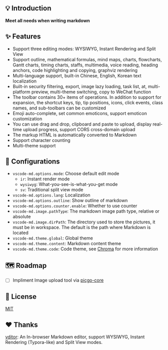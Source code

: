 ## 💡 Introduction

**Meet all needs when writing markdown**

## ✨ Features

- Support three editing modes: WYSIWYG, Instant Rendering and Split View
- Support outline, mathematical formulas, mind maps, charts, flowcharts, Gantt charts, timing charts, staffs, multimedia, voice reading, heading anchors, code highlighting and copying, graphviz rendering
- Multi-language support, built-in Chinese, English, Korean text localization
- Built-in security filtering, export, image lazy loading, task list, at, multi-platform preview, multi-theme switching, copy to WeChat function
- The toolbar contains 30+ items of operations. In addition to support for expansion, the shortcut keys, tip, tip positions, icons, click events, class names, and sub-toolbars can be customized
- Emoji auto-complete, set common emoticons, support emoticon customization
- You can use drag and drop, clipboard and paste to upload, display real-time upload progress, support CORS cross-domain upload
- The markup HTML is automatically converted to Markdown
- Support character counting
- Multi-theme support

## 🔧 Configurations

- `vscode-md.options.mode`: Choose default edit mode
  - `ir`: Instant render mode
  - `wysiwyg`: What-you-see-is-what-you-get mode
  - `sv`: Traditional split view mode
- `vscode-md.options.lang`: Localization
- `vscode-md.options.outline`: Show outline of markdown
- `vscode-md.options.counter.enable`: Whether to use counter
- `vscode-md.image.pathType`: The markdown image path type, relative or absolute
- `vscode-md.image.dirPath`: The directory used to store the pictures, it must be in workspace. The default is the path where Markdown is located
- `vscode-md.theme.global`: Global theme
- `vscode-md.theme.content`: Markdown content theme
- `vscode-md.theme.code`: Code theme, see [Chroma](https://xyproto.github.io/splash/docs/all.html) for more information



## 🗺 Roadmap

- [ ] Impliment Image upload tool via [picgo-core](https://github.com/PicGo/PicGo-Core)

## 📄 License

[MIT](https://opensource.org/licenses/MIT) 

## ❤️ Thanks

[vditor](https://vditor.b3log.org/): An In-browser Markdown editor, support WYSIWYG, Instant Rendering (Typora-like) and Split View modes.
